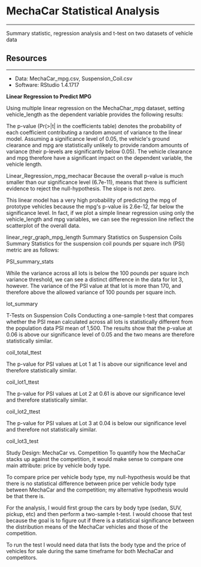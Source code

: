 # **MechaCar Statistical Analysis**
-----------------------------------
Summary statistic, regression analysis and t-test on two datasets of vehicle data

## Resources
--------------
* Data: MechaCar_mpg.csv, Suspension_Coil.csv
* Software: RStudio 1.4.1717

**Linear Regression to Predict MPG**

Using multiple linear regression on the MechaChar_mpg dataset, setting vehicle_length as the dependent variable provides the following results:

The p-value (Pr(>|t| in the coefficients table) denotes the probability of each coefficient contributing a random amount of variance to the linear model. Assuming a significance level of 0.05, the vehicle's ground clearance and mpg are statistically unlikely to provide random amounts of variance (their p-levels are significantly below 0.05). The vehicle clearance and mpg therefore have a significant impact on the dependent variable, the vehicle length.

Linear_Regression_mpg_mechacar
Because the overall p-value is much smaller than our significance level (6.7e-11), means that there is sufficient evidence to reject the null-hypothesis. The slope is not zero.

This linear model has a very high probability of predicting the mpg of prototype vehicles because the mpg's p-value iis 2.6e-12, far below the significance level. In fact, if we plot a simple linear regression using only the vehicle_length and mpg variables, we can see the regression line reflect the scatterplot of the overall data.

linear_regr_graph_mpg_length
Summary Statistics on Suspension Coils
Summary Statistics for the suspension coil pounds per square inch (PSI) metric are as follows:

PSI_summary_stats

While the variance across all lots is below the 100 pounds per square inch variance threshold, we can see a distinct difference in the data for lot 3, however. The variance of the PSI value at that lot is more than 170, and therefore above the allowed variance of 100 pounds per square inch.

lot_summary

T-Tests on Suspension Coils
Conducting a one-sample t-test that compares whether the PSI mean calculated across all lots is statistically different from the population data PSI mean of 1,500. The results show that the p-value at 0.06 is above our significance level of 0.05 and the two means are therefore statistically similar.

coil_total_ttest

The p-value for PSI values at Lot 1 at 1 is above our significance level and therefore statistically similar.

coil_lot1_ttest

The p-value for PSI values at Lot 2 at 0.61 is above our significance level and therefore statistically similar.

coil_lot2_ttest

The p-value for PSI values at Lot 3 at 0.04 is below our significance level and therefore not statistically similar.

coil_lot3_test

Study Design: MechaCar vs. Competition
To quantify how the MechaCar stacks up against the competition, it would make sense to compare one main attribute: price by vehicle body type.

To compare price per vehicle body type, my null-hypothesis would be that there is no statistical difference between price per vehicle body type between MechaCar and the competition; my alternative hypothesis would be that there is.

For the analysis, I would first group the cars by body type (sedan, SUV, pickup, etc) and then perform a two-sample t-test. I would choose that test because the goal is to figure out if there is a statistical significance between the distribution means of the MechaCar vehicles and those of the competition.

To run the test I would need data that lists the body type and the price of vehicles for sale during the same timeframe for both MechaCar and competitors.
